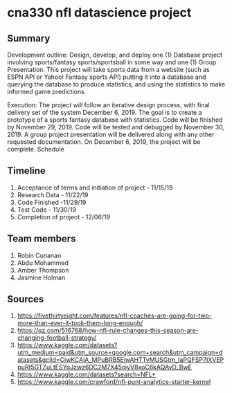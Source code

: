 # cna330 nfl datascience project

## Summary
Development outline: Design, develop, and deploy one (1) Database project involving sports/fantasy sports/sportsball in some way and one (1) Group Presentation. This project will take sports data from a website (such as ESPN API or Yahoo! Fantasy sports API) putting it into a database and querying the database to produce statistics, and using the statistics to make informed game predictions.

Execution: The project will follow an iterative design process, with final delivery set of the system December 6, 2019. The goal is to create a prototype of a sports fantasy database with statistics. Code will be finished by November 29, 2019. Code will be tested and debugged by November 30, 2019. A group project presentation will be delivered along with any other requested documentation. On December 6, 2019, the project will be complete.
Schedule

## Timeline 
1. Acceptance of terms and initiation of project - 11/15/19
2. Research Data - 11/22/19
3. Code Finished -11/29/19 
4. Test Code - 11/30/19
5. Completion of project - 12/06/19
   
## Team members 
1. Robin Cunanan
2. Abdu Mohammed
3. Amber Thompson
4. Jasmine Holman

## Sources
1. https://fivethirtyeight.com/features/nfl-coaches-are-going-for-two-more-than-ever-it-took-them-long-enough/
2. https://qz.com/516768/how-nfl-rule-changes-this-season-are-changing-football-strategy/
3. https://www.kaggle.com/datasets?utm_medium=paid&utm_source=google.com+search&utm_campaign=datasets&gclid=CjwKCAiA_MPuBRB5EiwAHTTvMUSGtm_IaPQFSP7IXVEPpuRt5GTZuLtESYoJzwz6DC2M7X45oiyV8xoC6kAQAvD_BwE
4. https://www.kaggle.com/datasets?search=NFL+
5. https://www.kaggle.com/crawford/nfl-punt-analytics-starter-kernel
